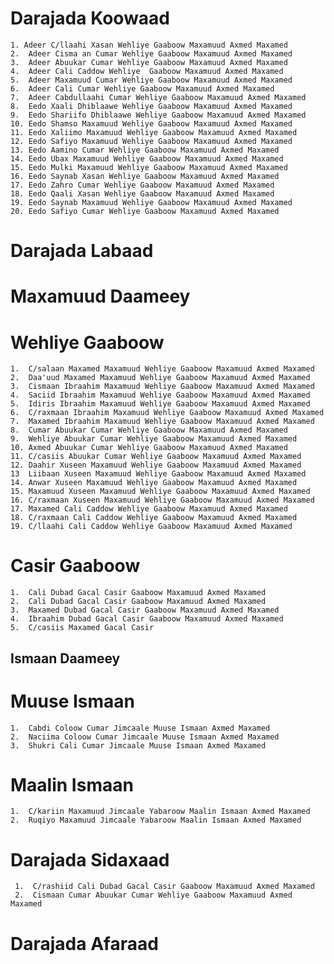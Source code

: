 # Darajada Koowaad

    1. Adeer C/llaahi Xasan Wehliye Gaaboow Maxamuud Axmed Maxamed
    2.  Adeer Cisma an Cumar Wehliye Gaaboow Maxamuud Axmed Maxamed
    3.  Adeer Abuukar Cumar Wehliye Gaaboow Maxamuud Axmed Maxamed
    4.  Adeer Cali Caddow Wehliye  Gaaboow Maxamuud Axmed Maxamed
    5.  Adeer Maxamuud Cumar Wehliye Gaaboow Maxamuud Axmed Maxamed
    6.  Adeer Cali Cumar Wehliye Gaaboow Maxamuud Axmed Maxamed
    7.  Adeer Cabdullaahi Cumar Wehliye Gaaboow Maxamuud Axmed Maxamed
    8.  Eedo Xaali Dhiblaawe Wehliye Gaaboow Maxamuud Axmed Maxamed
    9.  Eedo Shariifo Dhiblaawe Wehliye Gaaboow Maxamuud Axmed Maxamed
    10. Eedo Shamso Maxamuud Wehliye Gaaboow Maxamuud Axmed Maxamed
    11. Eedo Xaliimo Maxamuud Wehliye Gaaboow Maxamuud Axmed Maxamed
    12. Eedo Safiyo Maxamuud Wehliye Gaaboow Maxamuud Axmed Maxamed
    13. Eedo Aamino Cumar Wehliye Gaaboow Maxamuud Axmed Maxamed
    14. Eedo Ubax Maxamuud Wehliye Gaaboow Maxamuud Axmed Maxamed
    15. Eedo Mulki Maxamuud Wehliye Gaaboow Maxamuud Axmed Maxamed
    16. Eedo Saynab Xasan Wehliye Gaaboow Maxamuud Axmed Maxamed
    17. Eedo Zahro Cumar Wehliye Gaaboow Maxamuud Axmed Maxamed
    18. Eedo Qaali Xasan Wehliye Gaaboow Maxamuud Axmed Maxamed 
    19. Eedo Saynab Maxamuud Wehliye Gaaboow Maxamuud Axmed Maxamed
    20. Eedo Safiyo Cumar Wehliye Gaaboow Maxamuud Axmed Maxamed
    
# Darajada Labaad

# Maxamuud Daameey

# Wehliye Gaaboow

    1.  C/salaan Maxamed Maxamuud Wehliye Gaaboow Maxamuud Axmed Maxamed
    2.  Daa'uud Maxamed Maxamuud Wehliye Gaaboow Maxamuud Axmed Maxamed
    3.  Cismaan Ibraahim Maxamuud Wehliye Gaaboow Maxamuud Axmed Maxamed
    4.  Saciid Ibraahim Maxamuud Wehliye Gaaboow Maxamuud Axmed Maxamed
    5.  Idiris Ibraahim Maxamuud Wehliye Gaaboow Maxamuud Axmed Maxamed
    6.  C/raxmaan Ibraahim Maxamuud Wehliye Gaaboow Maxamuud Axmed Maxamed
    7.  Maxamed Ibraahim Maxamuud Wehliye Gaaboow Maxamuud Axmed Maxamed
    8.  Cumar Abuukar Cumar Wehliye Gaaboow Maxamuud Axmed Maxamed
    9.  Wehliye Abuukar Cumar Wehliye Gaaboow Maxamuud Axmed Maxamed
    10. Axmed Abuukar Cumar Wehliye Gaaboow Maxamuud Axmed Maxamed
    11. C/casiis Abuukar Cumar Wehliye Gaaboow Maxamuud Axmed Maxamed
    12. Daahir Xuseen Maxamuud Wehliye Gaaboow Maxamuud Axmed Maxamed
    13  Liibaan Xuseen Maxamuud Wehliye Gaaboow Maxamuud Axmed Maxamed
    14. Anwar Xuseen Maxamuud Wehliye Gaaboow Maxamuud Axmed Maxamed
    15. Maxamuud Xuseen Maxamuud Wehliye Gaaboow Maxamuud Axmed Maxamed
    16. C/raxmaan Xuseen Maxamuud Wehliye Gaaboow Maxamuud Axmed Maxamed
    17. Maxamed Cali Caddow Wehliye Gaaboow Maxamuud Axmed Maxamed
    18. C/raxmaan Cali Caddow Wehliye Gaaboow Maxamuud Axmed Maxamed
    19. C/llaahi Cali Caddow Wehliye Gaaboow Maxamuud Axmed Maxamed
    
# Casir Gaaboow

    1.  Cali Dubad Gacal Casir Gaaboow Maxamuud Axmed Maxamed
    2.  Cali Dubad Gacal Casir Gaaboow Maxamuud Axmed Maxamed
    3.  Maxamed Dubad Gacal Casir Gaaboow Maxamuud Axmed Maxamed
    4.  Ibraahim Dubad Gacal Casir Gaaboow Maxamuud Axmed Maxamed
    5.  C/casiis Maxamed Gacal Casir   
    
## Ismaan Daameey

# Muuse Ismaan

    1.  Cabdi Coloow Cumar Jimcaale Muuse Ismaan Axmed Maxamed
    2.  Naciima Coloow Cumar Jimcaale Muuse Ismaan Axmed Maxamed
    3.  Shukri Cali Cumar Jimcaale Muuse Ismaan Axmed Maxamed
    
# Maalin Ismaan

    1.  C/kariin Maxamuud Jimcaale Yabaroow Maalin Ismaan Axmed Maxamed
    2.  Ruqiyo Maxamuud Jimcaale Yabaroow Maalin Ismaan Axmed Maxamed 
    
# Darajada Sidaxaad

     1.  C/rashiid Cali Dubad Gacal Casir Gaaboow Maxamuud Axmed Maxamed
     2.  Cismaan Cumar Abuukar Cumar Wehliye Gaaboow Maxamuud Axmed Maxamed

# Darajada Afaraad

